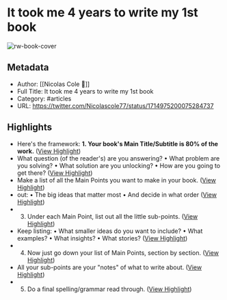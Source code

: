 # It took me 4 years to write my 1st book

![rw-book-cover](https://pbs.twimg.com/profile_images/1643230477854097408/Rp3nKAK4_normal.jpg)

## Metadata
- Author: [[Nicolas Cole 🚢]]
- Full Title: It took me 4 years to write my 1st book
- Category: #articles
- URL: https://twitter.com/Nicolascole77/status/1714975200075284737

## Highlights
- Here's the framework:
  **1. Your book's Main Title/Subtitle is 80% of the work.** ([View Highlight](https://read.readwise.io/read/01hd6qe4jy7kh16rzm26q77jja))
- What question (of the reader's) are you answering?
  • What problem are you solving?
  • What solution are you unlocking?
  • How are you going to get there? ([View Highlight](https://read.readwise.io/read/01hd6qeghnjztg9h3h98b9btgj))
- Make a list of all the Main Points you want to make in your book. ([View Highlight](https://read.readwise.io/read/01hd6qem1fed47ekzwx0wmmg8k))
- out:
  • The big ideas that matter most
  • And decide in what order ([View Highlight](https://read.readwise.io/read/01hd6qer9vfkyqaa3j1j1e8dn9))
- 3. Under each Main Point, list out all the little sub-points. ([View Highlight](https://read.readwise.io/read/01hd6qf1rkh60btzfye40ea75n))
- Keep listing:
  • What smaller ideas do you want to include?
  • What examples?
  • What insights?
  • What stories? ([View Highlight](https://read.readwise.io/read/01hd6qfewhhqcjzhsj8g586nqz))
- 4. Now just go down your list of Main Points, section by section. ([View Highlight](https://read.readwise.io/read/01hd6qfkar3t3j86r3z5xytbym))
- All your sub-points are your "notes" of what to write about. ([View Highlight](https://read.readwise.io/read/01hd6qfvwp8tdqrfk0wdpwrkre))
- 5. Do a final spelling/grammar read through. ([View Highlight](https://read.readwise.io/read/01hd6qgcc1zpf47p4m5zwqb6x6))
